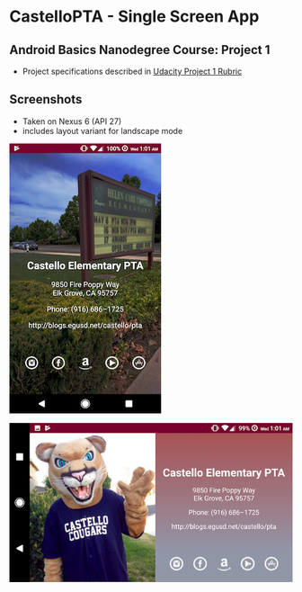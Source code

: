 # CastelloPTA - Single Screen App
## Android Basics Nanodegree Course: Project 1
- Project specifications described in [Udacity Project 1 Rubric](docs/Project_1_Rubric.pdf)

## Screenshots
- Taken on Nexus 6 (API 27)
- includes layout variant for landscape mode

![ScreenShot](/docs/portrait_screen.png)

![ScreenShot](docs/landscape_screen.png)


